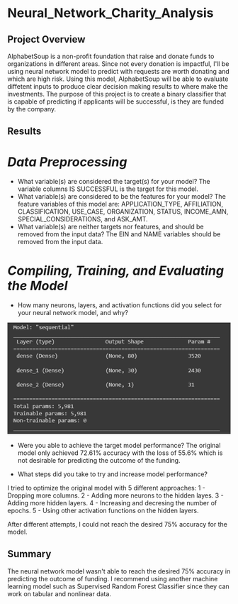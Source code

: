 # Neural_Network_Charity_Analysis

## Project Overview

AlphabetSoup is a non-profit foundation that raise and donate funds to organizations in different areas. Since not every donation is impactful, I'll be using neural network model to predict with requests are worth donating and which are high risk. Using this model, AlphabetSoup will be able to evaluate diffetent inputs to produce clear decision making results to where make the investments. 
The purpose of this project is to create a binary classifier that is capable of predicting if applicants will be successful, is they are funded by the company. 


## Results

# *Data Preprocessing*
- What variable(s) are considered the target(s) for your model?
The variable columns IS SUCCESSFUL is the target for this model.
- What variable(s) are considered to be the features for your model?
The feature variables of this model are: APPLICATION_TYPE, AFFILIATION, CLASSIFICATION, USE_CASE, ORGANIZATION, STATUS, INCOME_AMN, SPECIAL_CONSIDERATIONS, and ASK_AMT. 
- What variable(s) are neither targets nor features, and should be removed from the input data?
The EIN and NAME variables should be removed from the input data. 
# *Compiling, Training, and Evaluating the Model*
- How many neurons, layers, and activation functions did you select for your neural network model, and why?

![](/Images/1.png)

- Were you able to achieve the target model performance?
The original model only achieved 72.61% accuracy with the loss of 55.6% which is not desirable for predicting the outcome of the funding. 

- What steps did you take to try and increase model performance?

I tried to optimize the original model with 5 different approaches:
1 - Dropping more columns. 
2 - Adding more neurons to the hidden layes.
3 - Adding more hidden layers.
4 - Increasing and decresing the number of epochs. 
5 - Using other activation functions on the hidden layers. 

After different attempts, I could not reach the desired 75% accuracy for the model. 

## Summary

The neural network model wasn't able to reach the desired 75% accuracy in predicting the outcome of funding. I recommend using another machine learning model such as 
Supervised Random Forest Classifier since they can work on tabular and nonlinear data.  




